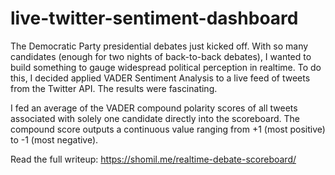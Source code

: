 # live-twitter-sentiment-dashboard

The Democratic Party presidential debates just kicked off. With so many candidates (enough for two nights of back-to-back debates), I wanted to build something to gauge widespread political perception in realtime. To do this, I decided applied VADER Sentiment Analysis to a live feed of tweets from the Twitter API. The results were fascinating.

I fed an average of the VADER compound polarity scores of all tweets associated with solely one candidate directly into the scoreboard. The compound score outputs a continuous value ranging from +1 (most positive) to -1 (most negative).

Read the full writeup: https://shomil.me/realtime-debate-scoreboard/
